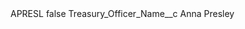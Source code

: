 <?xml version="1.0" encoding="UTF-8"?>
<CustomMetadata xmlns="http://soap.sforce.com/2006/04/metadata" xmlns:xsi="http://www.w3.org/2001/XMLSchema-instance" xmlns:xsd="http://www.w3.org/2001/XMLSchema">
    <label>APRESL</label>
    <protected>false</protected>
    <values>
        <field>Treasury_Officer_Name__c</field>
        <value xsi:type="xsd:string">Anna Presley</value>
    </values>
</CustomMetadata>
